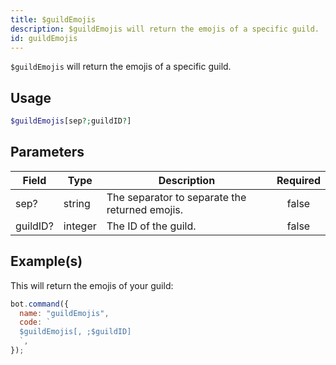 ```yaml
---
title: $guildEmojis
description: $guildEmojis will return the emojis of a specific guild.
id: guildEmojis
---
```


`$guildEmojis` will return the emojis of a specific guild.

## Usage

```php
$guildEmojis[sep?;guildID?]
```

## Parameters

| Field    | Type    | Description                                    | Required |
| -------- | ------- | ---------------------------------------------- | :------: |
| sep?     | string  | The separator to separate the returned emojis. |  false   |
| guildID? | integer | The ID of the guild.                           |  false   |

## Example(s)

This will return the emojis of your guild:

```javascript
bot.command({
  name: "guildEmojis",
  code: `
  $guildEmojis[, ;$guildID]
  `,
});
```
